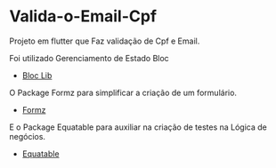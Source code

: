 # Valida-o-Email-Cpf
<gif src="https://user-images.githubusercontent.com/60429513/138467407-a5352c3c-ac5d-4a6f-ae34-fafbcdffd7c8.gif" width="360" height="640"/>

Projeto em flutter que Faz validação de Cpf e Email.

Foi utilizado Gerenciamento de Estado Bloc 
- [Bloc Lib](https://bloclibrary.dev/#/)

O Package Formz para simplificar a criação de um formulário.
- [Formz](https://pub.dev/packages/formz)

E o Package Equatable para auxiliar na criação de testes na Lógica de negócios.
- [Equatable](https://pub.dev/packages/equatable)


